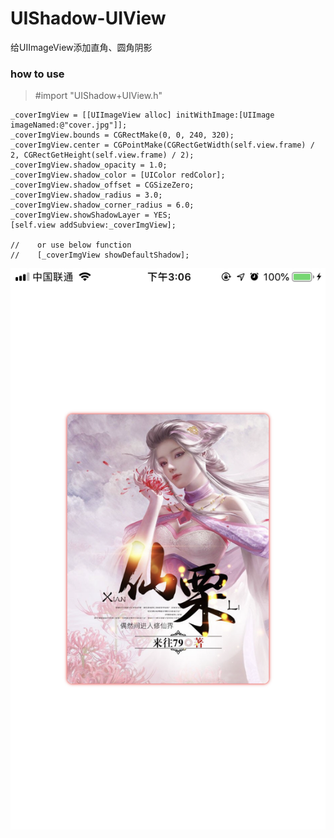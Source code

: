 # UIShadow-UIView
给UIImageView添加直角、圆角阴影


### how to use

> #import "UIShadow+UIView.h"

```Object-C
_coverImgView = [[UIImageView alloc] initWithImage:[UIImage imageNamed:@"cover.jpg"]];
_coverImgView.bounds = CGRectMake(0, 0, 240, 320);
_coverImgView.center = CGPointMake(CGRectGetWidth(self.view.frame) / 2, CGRectGetHeight(self.view.frame) / 2);
_coverImgView.shadow_opacity = 1.0;
_coverImgView.shadow_color = [UIColor redColor];
_coverImgView.shadow_offset = CGSizeZero;
_coverImgView.shadow_radius = 3.0;
_coverImgView.shadow_corner_radius = 6.0;
_coverImgView.showShadowLayer = YES;
[self.view addSubview:_coverImgView];
    
//    or use below function
//    [_coverImgView showDefaultShadow];
```
![img](https://github.com/wangxiaocan/UIShadow-UIView/blob/master/IMG_3253.png)
